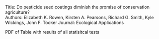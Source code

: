 Title: Do pesticide seed coatings diminish the promise of conservation agriculture?  
Authors: Elizabeth K. Rowen, Kirsten A. Pearsons, Richard G. Smith, Kyle Wickings, John F. Tooker
Journal: Ecological Applications

PDF of Table with results of all statisitcal tests 


